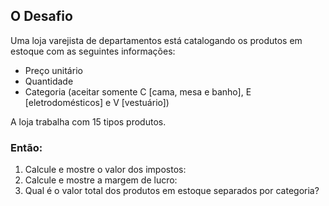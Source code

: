 ## O Desafio

Uma loja varejista de departamentos está
catalogando os produtos em estoque com as
seguintes informações:
- Preço unitário
- Quantidade
- Categoria (aceitar somente C [cama, mesa e
banho], E [eletrodomésticos] e V [vestuário])

A loja trabalha com 15 tipos produtos.

### Então:
1. Calcule e mostre o valor dos impostos:
2. Calcule e mostre a margem de lucro:
3. Qual é o valor total dos produtos em estoque
separados por categoria?